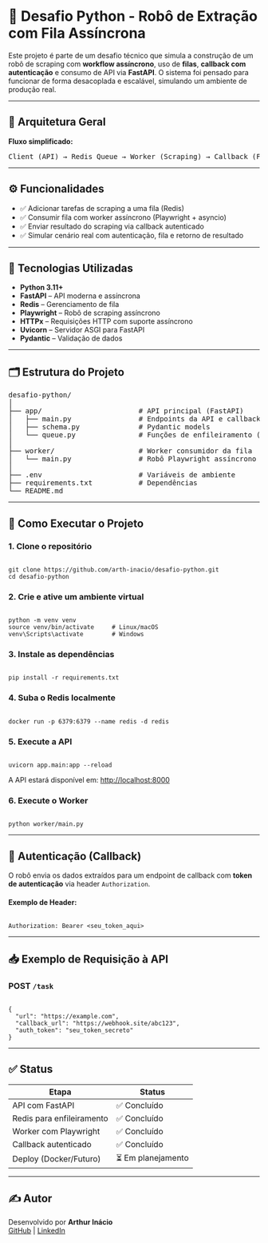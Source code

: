 <h1>🚀 Desafio Python - Robô de Extração com Fila Assíncrona</h1>

<p>Este projeto é parte de um desafio técnico que simula a construção de um robô de scraping com <strong>workflow assíncrono</strong>, uso de <strong>filas</strong>, <strong>callback com autenticação</strong> e consumo de API via <strong>FastAPI</strong>. O sistema foi pensado para funcionar de forma desacoplada e escalável, simulando um ambiente de produção real.</p>

<hr>

<h2>🧱 Arquitetura Geral</h2>

<p><strong>Fluxo simplificado:</strong></p>

<pre>
Client (API) → Redis Queue → Worker (Scraping) → Callback (FastAPI)
</pre>

<hr>

<h2>⚙️ Funcionalidades</h2>
<ul>
  <li>✅ Adicionar tarefas de scraping a uma fila (Redis)</li>
  <li>✅ Consumir fila com worker assíncrono (Playwright + asyncio)</li>
  <li>✅ Enviar resultado do scraping via callback autenticado</li>
  <li>✅ Simular cenário real com autenticação, fila e retorno de resultado</li>
</ul>

<hr>

<h2>🧪 Tecnologias Utilizadas</h2>
<ul>
  <li><strong>Python 3.11+</strong></li>
  <li><strong>FastAPI</strong> – API moderna e assíncrona</li>
  <li><strong>Redis</strong> – Gerenciamento de fila</li>
  <li><strong>Playwright</strong> – Robô de scraping assíncrono</li>
  <li><strong>HTTPx</strong> – Requisições HTTP com suporte assíncrono</li>
  <li><strong>Uvicorn</strong> – Servidor ASGI para FastAPI</li>
  <li><strong>Pydantic</strong> – Validação de dados</li>
</ul>

<hr>

<h2>🗂️ Estrutura do Projeto</h2>

<pre>
desafio-python/
│
├── app/                       # API principal (FastAPI)
│   ├── main.py                # Endpoints da API e callback receiver
│   ├── schema.py              # Pydantic models
│   └── queue.py               # Funções de enfileiramento (Redis)
│
├── worker/                    # Worker consumidor da fila
│   └── main.py                # Robô Playwright assíncrono
│
├── .env                       # Variáveis de ambiente
├── requirements.txt           # Dependências
└── README.md
</pre>

<hr>

<h2>🚀 Como Executar o Projeto</h2>

<h3>1. Clone o repositório</h3>
<pre><code>
git clone https://github.com/arth-inacio/desafio-python.git
cd desafio-python
</code></pre>

<h3>2. Crie e ative um ambiente virtual</h3>
<pre><code>
python -m venv venv
source venv/bin/activate     # Linux/macOS
venv\Scripts\activate        # Windows
</code></pre>

<h3>3. Instale as dependências</h3>
<pre><code>
pip install -r requirements.txt
</code></pre>

<h3>4. Suba o Redis localmente</h3>
<pre><code>
docker run -p 6379:6379 --name redis -d redis
</code></pre>

<h3>5. Execute a API</h3>
<pre><code>
uvicorn app.main:app --reload
</code></pre>
<p>A API estará disponível em: <a href="http://localhost:8000">http://localhost:8000</a></p>

<h3>6. Execute o Worker</h3>
<pre><code>
python worker/main.py
</code></pre>

<hr>

<h2>🔐 Autenticação (Callback)</h2>

<p>O robô envia os dados extraídos para um endpoint de callback com <strong>token de autenticação</strong> via header <code>Authorization</code>.</p>

<h4>Exemplo de Header:</h4>
<pre><code>
Authorization: Bearer &lt;seu_token_aqui&gt;
</code></pre>

<hr>

<h2>📥 Exemplo de Requisição à API</h2>

<h3>POST <code>/task</code></h3>
<pre><code>
{
  "url": "https://example.com",
  "callback_url": "https://webhook.site/abc123",
  "auth_token": "seu_token_secreto"
}
</code></pre>

<hr>

<h2>✅ Status</h2>

<table>
  <thead>
    <tr><th>Etapa</th><th>Status</th></tr>
  </thead>
  <tbody>
    <tr><td>API com FastAPI</td><td>✅ Concluído</td></tr>
    <tr><td>Redis para enfileiramento</td><td>✅ Concluído</td></tr>
    <tr><td>Worker com Playwright</td><td>✅ Concluído</td></tr>
    <tr><td>Callback autenticado</td><td>✅ Concluído</td></tr>
    <tr><td>Deploy (Docker/Futuro)</td><td>⏳ Em planejamento</td></tr>
  </tbody>
</table>

<hr>

<h2>✍️ Autor</h2>

<p>Desenvolvido por <strong>Arthur Inácio</strong><br>
<a href="https://github.com/arth-inacio">GitHub</a> |
<a href="https://www.linkedin.com/in/arth-inacio/">LinkedIn</a>
</p>
